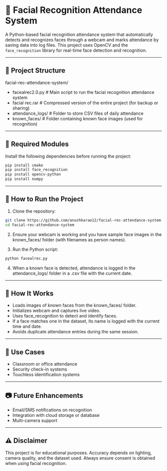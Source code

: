 # 🧠 Facial Recognition Attendance System

A Python-based facial recognition attendance system that automatically detects and recognizes faces through a webcam and marks attendance by saving data into log files. This project uses OpenCV and the `face_recognition` library for real-time face detection and recognition.

---

## 📁 Project Structure
facial-rec-attendance-system/
- facealrec2.0.py # Main script to run the facial recognition attendance system
- facial rec.rar # Compressed version of the entire project (for backup or sharing)
- attendance_logs/ # Folder to store CSV files of daily attendance
- known_faces/ # Folder containing known face images (used for recognition)

---

## 🧩 Required Modules

Install the following dependencies before running the project:

```bash
pip install cmake
pip install face_recognition
pip install opencv-python
pip install numpy
```

---

## 🚀 How to Run the Project

1. Clone the repository:
```bash
git clone https://github.com/anushkarao12/facial-rec-attendance-system.git
cd facial-rec-attendance-system
```
2. Ensure your webcam is working and you have sample face images in the known_faces/ folder (with filenames as person names).

3. Run the Python script:
```bash
python facealrec.py
```
4. When a known face is detected, attendance is logged in the attendance_logs/ folder in a .csv file with the current date.

---

## 🧠 How It Works

- Loads images of known faces from the known_faces/ folder.
- Initializes webcam and captures live video.
- Uses face_recognition to detect and identify faces.
- If a face matches one in the dataset, its name is logged with the current time and date.
- Avoids duplicate attendance entries during the same session.
 
---

## 📌 Use Cases

- Classroom or office attendance
- Security check-in systems
- Touchless identification systems

---

## 📷 Future Enhancements

- Email/SMS notifications on recognition
- Integration with cloud storage or database
- Multi-camera support

---

## ⚠️ Disclaimer

This project is for educational purposes. Accuracy depends on lighting, camera quality, and the dataset used. Always ensure consent is obtained when using facial recognition.






